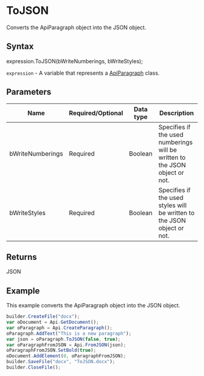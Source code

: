 # ToJSON

Converts the ApiParagraph object into the JSON object.

## Syntax

expression.ToJSON(bWriteNumberings, bWriteStyles);

`expression` - A variable that represents a [ApiParagraph](../ApiParagraph.md) class.

## Parameters

| **Name** | **Required/Optional** | **Data type** | **Description** |
| ------------- | ------------- | ------------- | ------------- |
| bWriteNumberings | Required | Boolean | Specifies if the used numberings will be written to the JSON object or not. |
| bWriteStyles | Required | Boolean | Specifies if the used styles will be written to the JSON object or not. |

## Returns

JSON

## Example

This example converts the ApiParagraph object into the JSON object.

```javascript
builder.CreateFile("docx");
var oDocument = Api.GetDocument();
var oParagraph = Api.CreateParagraph();
oParagraph.AddText("This is a new paragraph");
var json = oParagraph.ToJSON(false, true);
var oParagraphFromJSON = Api.FromJSON(json);
oParagraphFromJSON.SetBold(true);
oDocument.AddElement(0, oParagraphFromJSON);
builder.SaveFile("docx", "ToJSON.docx");
builder.CloseFile();
```